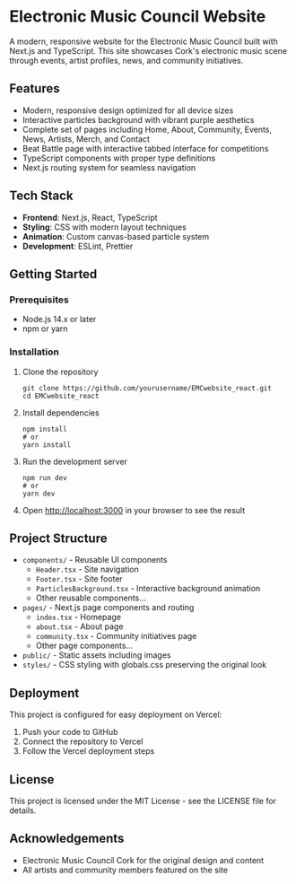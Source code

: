 # Electronic Music Council Website

A modern, responsive website for the Electronic Music Council built with Next.js and TypeScript. This site showcases Cork's electronic music scene through events, artist profiles, news, and community initiatives.

## Features

- Modern, responsive design optimized for all device sizes
- Interactive particles background with vibrant purple aesthetics
- Complete set of pages including Home, About, Community, Events, News, Artists, Merch, and Contact
- Beat Battle page with interactive tabbed interface for competitions
- TypeScript components with proper type definitions
- Next.js routing system for seamless navigation

## Tech Stack

- **Frontend**: Next.js, React, TypeScript
- **Styling**: CSS with modern layout techniques
- **Animation**: Custom canvas-based particle system
- **Development**: ESLint, Prettier

## Getting Started

### Prerequisites

- Node.js 14.x or later
- npm or yarn

### Installation

1. Clone the repository
   ```
   git clone https://github.com/yourusername/EMCwebsite_react.git
   cd EMCwebsite_react
   ```

2. Install dependencies
   ```
   npm install
   # or
   yarn install
   ```

3. Run the development server
   ```
   npm run dev
   # or
   yarn dev
   ```

4. Open [http://localhost:3000](http://localhost:3000) in your browser to see the result

## Project Structure

- `components/` - Reusable UI components
  - `Header.tsx` - Site navigation
  - `Footer.tsx` - Site footer
  - `ParticlesBackground.tsx` - Interactive background animation
  - Other reusable components...
- `pages/` - Next.js page components and routing
  - `index.tsx` - Homepage
  - `about.tsx` - About page
  - `community.tsx` - Community initiatives page
  - Other page components...
- `public/` - Static assets including images
- `styles/` - CSS styling with globals.css preserving the original look

## Deployment

This project is configured for easy deployment on Vercel:

1. Push your code to GitHub
2. Connect the repository to Vercel
3. Follow the Vercel deployment steps

## License

This project is licensed under the MIT License - see the LICENSE file for details.

## Acknowledgements

- Electronic Music Council Cork for the original design and content
- All artists and community members featured on the site
